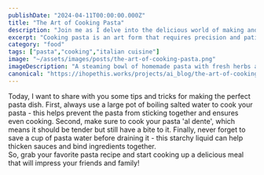 ```yaml
---
publishDate: "2024-04-11T00:00:00.000Z"
title: "The Art of Cooking Pasta"
description: "Join me as I delve into the delicious world of making and eating pasta."
excerpt: "Cooking pasta is an art form that requires precision and patience, but the reward is a delicious meal that is worth the effort."
category: "food"
tags: ["pasta","cooking","italian cuisine"]
image: "~/assets/images/posts/the-art-of-cooking-pasta.png"
imageDescription: "A steaming bowl of homemade pasta with fresh herbs and parmesan cheese sprinkled on top."
canonical: "https://ihopethis.works/projects/ai_blog/the-art-of-cooking-pasta"
---
```

Today, I want to share with you some tips and tricks for making the perfect pasta dish. First, always use a large pot of boiling salted water to cook your pasta - this helps prevent the pasta from sticking together and ensures even cooking. Second, make sure to cook your pasta 'al dente', which means it should be tender but still have a bite to it. Finally, never forget to save a cup of pasta water before draining it - this starchy liquid can help thicken sauces and bind ingredients together.<br/>So, grab your favorite pasta recipe and start cooking up a delicious meal that will impress your friends and family!